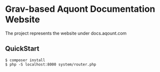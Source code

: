 # Grav-based Aquont Documentation Website

The project represents the website under docs.aqount.com

## QuickStart

```
$ composer install
$ php -S localhost:8000 system/router.php
```
